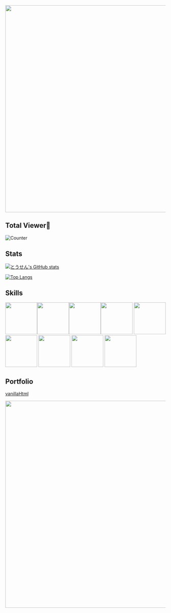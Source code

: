<div align="center">
  <img src="https://media1.giphy.com/media/XCxjzveGa47DOd8zuq/giphy.gif?cid=ecf05e47k1ubicczeijyqawfgiwi52moisc7vut2fdcd9dik&rid=giphy.gif&ct=g" width="650">
</div>

## Total Viewer👀
![Counter](https://profile-counter.glitch.me/tousen1313/count.svg)

## Stats

[![とうせん's GitHub stats](https://github-readme-stats.vercel.app/api?username=tousen1313&theme=vue-dark&show_icons=true)](https://github.com/tousen1313/github-readme-stats)

[![Top Langs](https://github-readme-stats.vercel.app/api/top-langs/?username=tousen1313&theme=vue-dark&show_icons=true&layout=compact)](https://github.com/tousen1313/github-readme-stats)

<!-- <div> 可視化するとダサいからコメントアウト
  <a href="https://github.com/tousen1313/github-readme-activity-graph">
  <img alt="Activity Graph" src="https://activity-graph.herokuapp.com/graph?username=tousen1313&bg_color=0D1117&color=5BCDEC&line=5BCDEC&point=FFFFFF&hide_border=true" /></a>
  
</div> -->


## Skills

 <img src="https://media1.giphy.com/media/XAxylRMCdpbEWUAvr8/giphy.gif?cid=ecf05e477gte38qoxxm3b0fjdn6dia6tcptwu9ysx5xybs9y&rid=giphy.gif&ct=s" width="100"><img src="https://media3.giphy.com/media/fsEaZldNC8A1PJ3mwp/giphy.gif" width="100"><img src="https://media3.giphy.com/media/ln7z2eWriiQAllfVcn/200w.webp" width="100"><img src="https://i.giphy.com/media/eNAsjO55tPbgaor7ma/200w.webp" width="100">
 <img src="https://i.giphy.com/media/VgGthkhUvGgOit7Y9i/200.webp" width="100">
 <img src="https://media.giphy.com/media/XEDIHHp3i8bVoEdxd7/giphy.gif" width="100">
 <img src="https://media3.giphy.com/media/kdFc8fubgS31b8DsVu/giphy.webp" width="100">
 <img src="https://i.giphy.com/media/KzJkzjggfGN5Py6nkT/200.webp" width="100">
 <img src="https://i.giphy.com/media/IdyAQJVN2kVPNUrojM/200.webp" width="100">
 
 
 
## Portfolio
[vanillaHtml](https://tousen1313.github.io/vanillaHtml/ "タイトル")


<img src="https://media.giphy.com/media/bqSkJ4IwNcoZG/giphy.gif" width="650">
